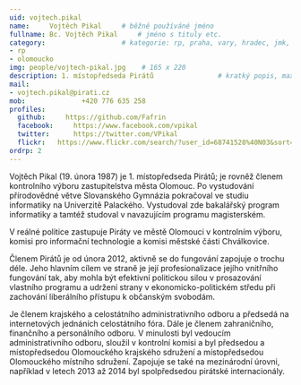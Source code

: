 ```yaml
---
uid: vojtech.pikal
name:     Vojtěch Pikal  	# běžně používáné jméno
fullname: Bc. Vojtěch Pikal  	# jméno s tituly etc.
category:                	# kategorie: rp, praha, vary, hradec, jmk, senat
- rp
- olomoucko
img: people/vojtech-pikal.jpg    # 165 x 220
description: 1. místopředseda Pirátů             	# kratký popis, max 160 znaků
mail:
- vojtech.pikal@pirati.cz
mob:			  +420 776 635 258
profiles:
  github:     https://github.com/Fafrin
  facebook: 	https://www.facebook.com/vpikal
  twitter: 		https://twitter.com/VPikal
  flickr:	https://www.flickr.com/search/?user_id=68741528%40N03&sort=date-taken-desc&view_all=1&text=vojt%C4%9Bch%20pikal
ordrp: 2
---
```


Vojtěch Pikal (19. února 1987) je 1. místopředseda Pirátů; je rovněž členem kontrolního výboru zastupitelstva města Olomouc. Po vystudování přírodovědné větve Slovanského Gymnázia pokračoval ve studiu informatiky na Univerzitě Palackého. Vystudoval zde bakalářský program informatiky a tamtéž studoval v navazujícím programu magisterském. 

V reálné politice zastupuje Piráty ve městě Olomouci v kontrolním výboru, komisi pro informační technologie a komisi městské části Chválkovice.

Členem Pirátů je od února 2012, aktivně se do fungování zapojuje o trochu déle. Jeho hlavním cílem ve straně je její profesionalizace jejího vnitřního fungování tak, aby mohla být efektivní politickou silou v prosazování vlastního programu a udržení strany v ekonomicko-politickém středu při zachování liberálního přístupu k občanským svobodám.

Je členem krajského a celostátního administrativního odboru a předsedá na internetových jednáních celostátního fóra. Dále je členem zahraničního, finančního a personálního odboru. V minulosti byl vedoucím administrativního odboru, sloužil v kontrolní komisi a byl předsedou a místopředsedou Olomouckého krajského sdružení a místopředsedou Olomouckého místního sdružení. Zapojuje se také na mezinárodní úrovni, například v letech 2013 až 2014 byl spolpředsedou pirátské internacionály.
